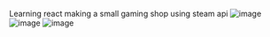 Learning react making a small gaming shop using steam api
![image](https://github.com/Biti-k/React-Gaming-Shop/assets/126298024/ed0f934c-9723-4bfa-b986-d6edc93d8ec3)
![image](https://github.com/Biti-k/React-Gaming-Shop/assets/126298024/241c4a24-0e8b-4042-9187-a78ac3a7e978)
![image](https://github.com/Biti-k/React-Gaming-Shop/assets/126298024/cdd41aea-7716-469b-a9c5-a5df5b5ba55f)
